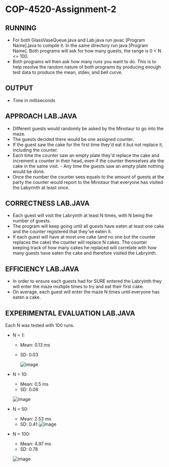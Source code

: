 # COP-4520-Assignment-2
## RUNNING
- For both GlassVaseQueue.java and Lab.java run javac [Program Name].java to compile it. In the same directory run java [Program Name]. Both programs will ask for how many guests, the range is 0 < N <= 100.
- Both programs wil then ask how many runs you want to do. This is to help resolve the random nature of both programs by producing enough test data to produce the mean, stdev, and bell curve.

## OUTPUT
- Time in milliseconds

## APPROACH LAB.JAVA
- Different guests would randomly be asked by the Minotaur to go into the maze. 
- The guests decided there would be one assigned counter. 
- If the guest saw the cake for the first time they'd eat it but not replace it, including the counter.
- Each time the counter saw an empty plate they'd replace the cake and increment a counter in their head, even if the counter themselves ate the cake in the same visit. - Any time the guests saw an empty plate nothing would be done. 
- Once the number the counter sees equals to the amount of guests at the party the counter would report to the Minotaur that everyone has visited the Labyrinth at least once.

## CORRECTNESS LAB.JAVA
- Each guest will visit the Labryinth at least N times, with N being the number of guests.
- The program will keep going until all guests have eaten at least one cake and the counter registered that they've eaten it.
- If each guest will have at most one cake (and no one but the counter replaces the cake) the counter will replace N cakes. The counter keeping track of how many cakes he replaced will correlate with how many guests have eaten the cake and therefore visited the Labryinth.

## EFFICIENCY LAB.JAVA
- In order to ensure each guests had for SURE entered the Labryinth they will enter the maze multiple times to try and eat their first cake.
- On average, each guest will enter the maze N times until everyone has eaten a cake.

## EXPERIMENTAL EVALUATION LAB.JAVA
Each N was tested with 100 runs.
- N = 1:
  - Mean: 0.13 ms
  - SD: 0.03
  
    ![image](https://user-images.githubusercontent.com/105519245/220185984-8e0a8c6e-28c3-434f-b6b8-d9f165cb7cbe.png)
    
- N = 10:
  - Mean: 0.5 ms
  - SD: 0.08
  
   ![image](https://user-images.githubusercontent.com/105519245/220185279-4102d429-dfeb-450d-bfa1-843e4b538406.png)
- N = 50:
  - Mean: 2.53 ms
  - SD: 0.41
   ![image](https://user-images.githubusercontent.com/105519245/220185615-b77689f5-52c8-4cb6-8573-9863ea8151e9.png)
- N = 100:
  - Mean: 4.97 ms
  - SD: 0.78 
  
   ![image](https://user-images.githubusercontent.com/105519245/220185817-db94bc33-6e8d-48c6-aea6-eb92171df57f.png)


